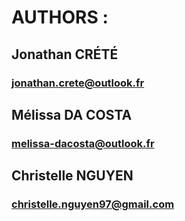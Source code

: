 # AUTHORS :

## Jonathan CRÉTÉ
### jonathan.crete@outlook.fr

## Mélissa DA COSTA
### melissa-dacosta@outlook.fr

## Christelle NGUYEN
### christelle.nguyen97@gmail.com


